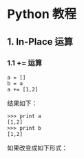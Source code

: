 # Python 教程

## 1. In-Place 运算

### 1.1 += 运算
    a = []
    b = a
    a += [1,2]

结果如下：

    >>> print a
    [1,2]
    >>> print b
    [1,2]
    
如果改变成如下形式：


